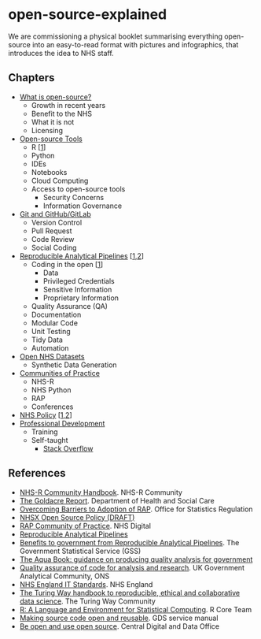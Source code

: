 # open-source-explained

We are commissioning a physical booklet summarising everything open-source into an easy-to-read format with pictures and infographics, that introduces the idea to NHS staff. 

## Chapters

- [What is open-source?](https://github.com/nhs-pycom/open-source-explained/blob/main/1-what-is-open-source.md)
  - Growth in recent years
  - Benefit to the NHS
  - What it is not
  - Licensing
- [Open-source Tools](https://github.com/nhs-pycom/open-source-explained/blob/main/2-open-source-tools.md)
  - R [[1](https://www.R-project.org/)]
  - Python
  - IDEs
  - Notebooks
  - Cloud Computing
  - Access to open-source tools
    - Security Concerns
    - Information Governance
- [Git and GitHub/GitLab](https://github.com/nhs-pycom/open-source-explained/blob/main/3-git-and-github-gitlab.md)
  - Version Control
  - Pull Request
  - Code Review
  - Social Coding
- [Reproducible Analytical Pipelines](https://github.com/nhs-pycom/open-source-explained/blob/main/4.reproducible-analytical-pipelines.md) [[1](https://dataingovernment.blog.gov.uk/2017/03/27/reproducible-analytical-pipeline/),[2](https://github.com/NHSDigital/rap-community-of-practice/tree/main/development-approach)]
  - Coding in the open [[1](https://nhs-r-community.github.io/statements-on-tools/open-code-in-the-nhs.html)]
     - Data
     - Privileged Credentials
     - Sensitive Information
     - Proprietary Information
  - Quality Assurance (QA)
  - Documentation
  - Modular Code
  - Unit Testing
  - Tidy Data
  - Automation
- [Open NHS Datasets](https://github.com/nhs-pycom/open-source-explained/blob/main/5.open-nhs-datasets.md)
  - Synthetic Data Generation
- [Communities of Practice](https://github.com/nhs-pycom/open-source-explained/blob/main/6.communities-of-practice.md)
  - NHS-R
  - NHS Python
  - RAP
  - Conferences
- [NHS Policy](https://github.com/nhs-pycom/open-source-explained/blob/main/7.nhs-policy.md) [[1](https://github.com/nhsx/open-source-policy/blob/main/open-source-policy.md),[2](https://nhsengland.github.io/it-standards/#/euc/desktop-software?id=open-source-amp-free-software)]
- [Professional Development](https://github.com/nhs-pycom/open-source-explained/blob/main/8.professional-development.md)
  - Training 
  - Self-taught
    - [Stack Overflow](https://stackoverflow.com/)

## References
- [NHS-R Community Handbook](https://nhs-r-community.github.io/statements-on-tools/index.html). NHS-R Community
- [The Goldacre Report](https://www.goldacrereview.org/). Department of Health and Social Care
- [Overcoming Barriers to Adoption of RAP](https://osr.statisticsauthority.gov.uk/publication/reproducible-analytical-pipelines-overcoming-barriers-to-adoption/). Office for Statistics Regulation
- [NHSX Open Source Policy (DRAFT)](https://github.com/nhsx/open-source-policy/blob/main/open-source-policy.md)
- [RAP Community of Practice](https://github.com/NHSDigital/rap-community-of-practice). NHS Digital
- [Reproducible Analytical Pipelines](https://dataingovernment.blog.gov.uk/2017/03/27/reproducible-analytical-pipeline/)
- [Benefits to government from Reproducible Analytical Pipelines](https://gss.civilservice.gov.uk/reproducible-analytical-pipelines/benefits-to-government-from-reproducible-analytical-pipelines/). The Government Statistical Service (GSS)
- [The Aqua Book: guidance on producing quality analysis for government ](https://www.gov.uk/government/publications/the-aqua-book-guidance-on-producing-quality-analysis-for-government)
- [Quality assurance of code for analysis and research](https://best-practice-and-impact.github.io/qa-of-code-guidance/checklist_higher.html). UK Government Analytical Community, ONS
- [NHS England IT Standards](https://nhsengland.github.io/it-standards/#/euc/desktop-software?id=open-source-amp-free-software). NHS England
- [The Turing Way handbook to reproducible, ethical and collaborative data science](https://the-turing-way.netlify.app/welcome.html). The Turing Way Community
- [R: A Language and Environment for Statistical Computing](https://www.R-project.org/). R Core Team
- [Making source code open and reusable](https://www.gov.uk/service-manual/technology/making-source-code-open-and-reusable). GDS service manual
- [Be open and use open source](https://www.gov.uk/guidance/be-open-and-use-open-source). Central Digital and Data Office
